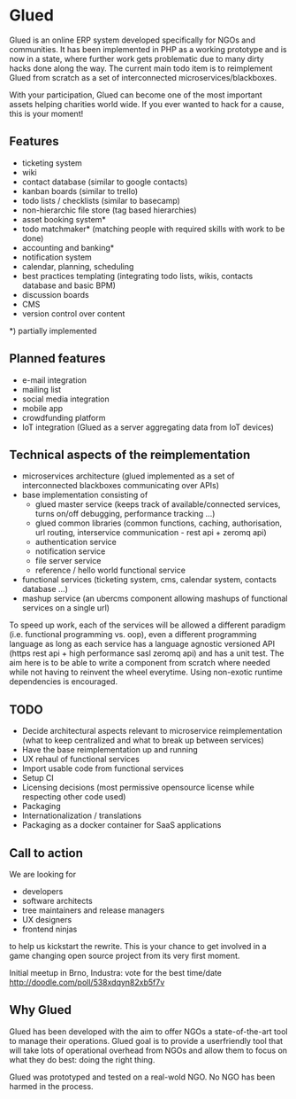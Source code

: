 # Glued
Glued is an online ERP system developed specifically for NGOs and communities. It has been implemented in PHP as a working prototype and is now in a state, where further work gets problematic due to many dirty hacks done along the way. The current main todo item  is to reimplement Glued from scratch as a set of interconnected microservices/blackboxes.

With your participation, Glued can become one of the most important assets helping charities world wide. If you ever wanted to hack for a cause, this is your moment!

## Features

- ticketing system
- wiki
- contact database (similar to google contacts)
- kanban boards (similar to trello)
- todo lists / checklists (similar to basecamp)
- non-hierarchic file store (tag based hierarchies)
- asset booking system* 
- todo matchmaker* (matching people with required skills with work to be done)
- accounting and banking*
- notification system
- calendar, planning, scheduling
- best practices templating (integrating todo lists, wikis, contacts database and basic BPM)
- discussion boards
- CMS
- version control over content

*) partially implemented

## Planned features

- e-mail integration
- mailing list 
- social media integration
- mobile app
- crowdfunding platform
- IoT integration (Glued as a server aggregating data from IoT devices)

## Technical aspects of the reimplementation

- microservices architecture (glued implemented as a set of interconnected blackboxes communicating over APIs)
- base implementation consisting of
  - glued master service (keeps track of available/connected services, turns on/off debugging, performance tracking ...)
  - glued common libraries (common functions, caching, authorisation, url routing, interservice communication - rest api + zeromq api)
  - authentication service
  - notification service
  - file server service
  - reference / hello world functional service
- functional services (ticketing system, cms, calendar system, contacts database ...)
- mashup service (an ubercms component allowing mashups of functional services on a single url)

To speed up work, each of the services will be allowed a different paradigm (i.e. functional programming vs. oop), even a different programming language as long as each service has a language agnostic versioned API (https rest api + high performance sasl zeromq api) and has a unit test. The aim here is to be able to write a component from scratch where needed while not having to reinvent the wheel everytime. Using non-exotic runtime dependencies is encouraged.

## TODO

 - Decide architectural aspects relevant to microservice reimplementation (what to keep centralized and what to break up between services)
 - Have the base reimplementation up and running
 - UX rehaul of functional services
 - Import usable code from functional services
 - Setup CI
 - Licensing decisions (most permissive opensource license while respecting other code used)
 - Packaging
 - Internationalization /  translations
 - Packaging as a docker container for SaaS applications

## Call to action

We are looking for

 - developers
 - software architects
 - tree maintainers and release managers
 - UX designers
 - frontend ninjas

to help us kickstart the rewrite. This is your chance to get involved in a game changing open source project from its very first moment. 

Initial meetup in Brno, Industra: vote for the best time/date http://doodle.com/poll/538xdqyn82xb5f7v

## Why Glued

Glued has been developed with the aim to offer NGOs a state-of-the-art tool to manage their operations. Glued goal is to provide a userfriendly tool that will take lots of operational overhead from NGOs and allow them to focus on what they do best: doing the right thing.

Glued was prototyped and tested on a real-wold NGO. No NGO has been harmed in the process.
